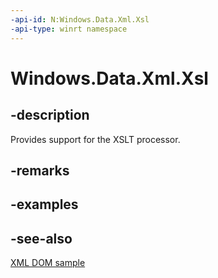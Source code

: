 ```yaml
---
-api-id: N:Windows.Data.Xml.Xsl
-api-type: winrt namespace
---
```


# Windows.Data.Xml.Xsl

## -description

Provides support for the XSLT processor.

## -remarks

## -examples

## -see-also

[XML DOM sample](https://github.com/Microsoft/Windows-universal-samples/tree/master/Samples/XmlDocument)